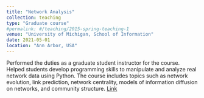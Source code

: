 ```yaml
---
title: "Network Analysis"
collection: teaching
type: "Graduate course"
#permalink: #/teaching/2015-spring-teaching-1
venue: "University of Michigan, School of Information"
date: 2021-05-01
location: "Ann Arbor, USA"
---
```


Performed the duties as a graduate student instructor for the course. Helped students develop programming skills to manipulate and analyze real network data using Python. The course includes topics such as network evolution, link prediction, network centrality, models of information diffusion on networks, and community structure. [Link](https://www.si.umich.edu/sites/default/files/SIADS_652_0.pdf)

<!-- Heading 1
======

Heading 2
======

Heading 3
====== -->
